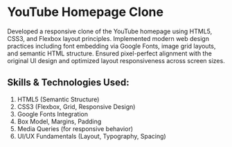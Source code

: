 # YouTube Homepage Clone

Developed a responsive clone of the YouTube homepage using HTML5, CSS3, and Flexbox layout principles. Implemented modern web design practices including font embedding via Google Fonts, image grid layouts, and semantic HTML structure. Ensured pixel-perfect alignment with the original UI design and optimized layout responsiveness across screen sizes.

## Skills & Technologies Used:
1. HTML5 (Semantic Structure)  
2. CSS3 (Flexbox, Grid, Responsive Design)  
3. Google Fonts Integration  
4. Box Model, Margins, Padding  
5. Media Queries (for responsive behavior)  
6. UI/UX Fundamentals (Layout, Typography, Spacing)
